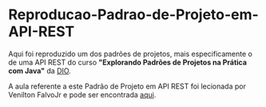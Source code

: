 # Reproducao-Padrao-de-Projeto-em-API-REST

Aqui foi reproduzido um dos padrões de projetos, mais especificamente o de uma API REST do curso **"Explorando Padrões de Projetos na Prática com Java"** da [DIO](https://www.dio.me/).

A aula referente a este Padrão de Projeto em API REST foi lecionada por Venilton FalvoJr e pode ser encontrada [aqui](https://web.dio.me/lab/explorando-padroes-de-projetos-na-pratica-com-java/learning/5393f0ce-16cc-4132-9285-77743f5c6bb3).
